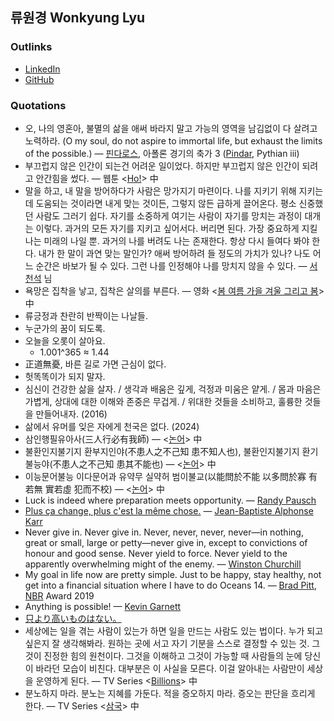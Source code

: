 ## 류원경 Wonkyung Lyu

### Outlinks
- [LinkedIn](https://www.linkedin.com/in/lyuggang/)
- [GitHub](https://github.com/LyuGGang)

### Quotations
- 오, 나의 영혼아, 불멸의 삶을 애써 바라지 말고 가능의 영역을 남김없이 다 살려고 노력하라. (O my soul, do not aspire to immortal life, but exhaust the limits of the possible.) — [핀다로스](http://ko.wikipedia.org/wiki/%ED%95%80%EB%8B%A4%EB%A1%9C%EC%8A%A4), 아폴론 경기의 축가 3 ([Pindar](http://en.wikipedia.org/wiki/Pindar), Pythian iii)
- 부끄럽지 않은 인간이 되는건 어려운 일이었다. 하지만 부끄럽지 않은 인간이 되려고 안간힘을 썼다. — 웹툰 <[Ho!](https://ko.wikipedia.org/wiki/Ho!)> 中
- 말을 하고, 내 말을 방어하다가 사람은 망가지기 마련이다. 나를 지키기 위해 지키는데 도움되는 것이라면 내게 맞는 것이든, 그렇지 않든 급하게 끌어온다. 평소 신중했던 사람도 그러기 쉽다. 자기를 소중하게 여기는 사람이 자기를 망치는 과정이 대개는 이렇다. 과거의 모든 자기를 지키고 싶어서다. 버리면 된다. 가장 중요하게 지킬 나는 미래의 나일 뿐. 과거의 나를 버려도 나는 존재한다. 항상 다시 들여다 봐야 한다. 내가 한 말이 과연 맞는 말인가? 애써 방어하려 들 정도의 가치가 있나? 나도 어느 순간은 바보가 될 수 있다. 그런 나를 인정해야 나를 망치지 않을 수 있다. — [서천석](https://www.facebook.com/seoulmind) 님
- 욕망은 집착을 낳고, 집착은 살의를 부른다. — 영화 <[봄 여름 가을 겨울 그리고 봄](https://ko.wikipedia.org/wiki/%EB%B4%84_%EC%97%AC%EB%A6%84_%EA%B0%80%EC%9D%84_%EA%B2%A8%EC%9A%B8_%EA%B7%B8%EB%A6%AC%EA%B3%A0_%EB%B4%84)> 中
- 류긍정과 찬란히 반짝이는 나날들.
- 누군가의 꿈이 되도록.
- 오늘을 오롯이 살아요.
  - 1.001^365 ≈ 1.44
- 正道無憂, 바른 길로 가면 근심이 없다.
- 헛똑똑이가 되지 말자.
- 심신이 건강한 삶을 살자. / 생각과 배움은 깊게, 걱정과 미움은 얕게. / 몸과 마음은 가볍게, 상대에 대한 이해와 존중은 무겁게. / 위대한 것들을 소비하고, 훌륭한 것들을 만들어내자. (2016)
- 삶에서 유머를 잊은 자에게 천국은 없다. (2024)
- 삼인행필유아사(三人行必有我師) — <[논어](https://ko.wikipedia.org/wiki/%EB%85%BC%EC%96%B4)> 中
- 불환인지불기지 환부지인야(不患人之不己知 患不知人也), 불환인지불기지 환기불능야(不患人之不己知 患其不能也) — <[논어](https://ko.wikipedia.org/wiki/%EB%85%BC%EC%96%B4)> 中
- 이능문어불능 이다문어과 유약무 실약허 범이불교(以能問於不能 以多問於寡 有若無 實若虛 犯而不校) — <[논어](https://ko.wikipedia.org/wiki/%EB%85%BC%EC%96%B4)> 中
- Luck is indeed where preparation meets opportunity. — [Randy Pausch](https://en.wikipedia.org/wiki/Randy_Pausch)
- [Plus ça change, plus c'est la même chose.](https://en.wiktionary.org/wiki/plus_%C3%A7a_change,_plus_c%27est_la_m%C3%AAme_chose) — [Jean-Baptiste Alphonse Karr](https://en.wikipedia.org/wiki/Jean-Baptiste_Alphonse_Karr)
- Never give in. Never give in. Never, never, never, never—in nothing, great or small, large or petty—never give in, except to convictions of honour and good sense. Never yield to force. Never yield to the apparently overwhelming might of the enemy. — [Winston Churchill](https://en.wikipedia.org/wiki/Winston_Churchill)
- My goal in life now are pretty simple. Just to be happy, stay healthy, not get into a financial situation where I have to do Oceans 14. — [Brad Pitt](https://en.wikipedia.org/wiki/Brad_Pitt), [NBR](https://en.wikipedia.org/wiki/National_Board_of_Review) Award 2019
- Anything is possible! — [Kevin Garnett](https://en.wikipedia.org/wiki/Kevin_Garnett) 
- [只より高いものはない。](https://ja.wiktionary.org/wiki/%E5%8F%AA%E3%82%88%E3%82%8A%E9%AB%98%E3%81%84%E3%82%82%E3%81%AE%E3%81%AF%E3%81%AA%E3%81%84)
- 세상에는 일을 겪는 사람이 있는가 하면 일을 만드는 사람도 있는 법이다. 누가 되고 싶은지 잘 생각해봐라. 원하는 곳에 서고 자기 기분을 스스로 결정할 수 있는 것. 그것이 진정한 힘의 원천이다. 그것을 이해하고 그것이 가능할 때 사람들의 눈에 당신이 바라던 모습이 비친다. 대부분은 이 사실을 모른다. 이걸 알아내는 사람만이 세상을 운영하게 된다. — TV Series <[Billions](https://en.wikipedia.org/wiki/Billions_(TV_series))> 中
- 분노하지 마라. 분노는 지혜를 가둔다. 적을 증오하지 마라. 증오는 판단을 흐리게 한다. — TV Series <[삼국](https://en.wikipedia.org/wiki/Three_Kingdoms_(TV_series))> 中
